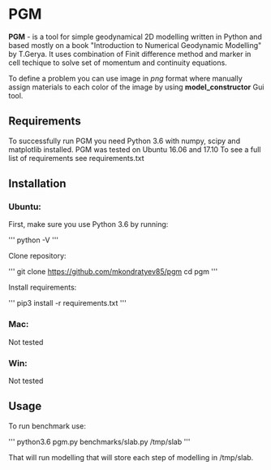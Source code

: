 PGM
===

**PGM** - is a tool for simple geodynamical 2D modelling written in Python and
based mostly on a book "Introduction to Numerical Geodynamic Modelling" by T.Gerya.
It uses combination of Finit difference method and marker in cell techique
to solve set of momentum and continuity equations.

To define a problem you can use image in *png* format where manually assign
materials to each color of the image by using **model_constructor** Gui tool.


Requirements
------------

To successfully run PGM you need Python 3.6 with numpy, scipy and matplotlib installed.
PGM was tested on Ubuntu 16.06 and 17.10
To see a full list of requirements see requirements.txt


Installation
------------

### Ubuntu:

First, make sure you use Python 3.6 by running:

'''
    python -V
'''

Clone repository:

'''
    git clone https://github.com/mkondratyev85/pgm
    cd pgm
'''

Install requirements:

'''
    pip3 install -r requirements.txt
'''


### Mac:

Not tested


### Win:

Not tested


Usage
-----


To run benchmark use:

'''
    python3.6 pgm.py benchmarks/slab.py /tmp/slab
'''

That will run modelling that will store each step of modelling in /tmp/slab.
